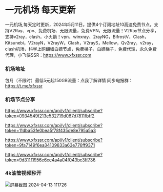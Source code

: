 # 一元机场 每天更新

一元机场,每天定时更新，2024年5月11日，提供4个订阅地址10高速免费节点，支持V2Ray、vpn、免费机场、无限流量，免费VPN，无限流量！V2Ray节点分享，支持v2ray，clash，小火箭！vpn，winxray、2rayNG，BifrostV，Clash，Kitsunebi，V2rayN，V2rayW，Clash，V2rayS，Mellow，Qv2ray，v2ray，clash机场，科学上网翻墙白嫖节点，免费梯子，白嫖梯子，免费代理，永久免费代理，小飞侠SSR：https://www.xfxssr.com
### 机场地址

包月（不限时）最低5元起150GB流量：点我了解详情
同步电报群：https://t.me/xfxssr

### 机场节点分享

https://www.xfxssr.com/api/v1/client/subscribe?token=0934549f213e532719d087d7811fbff2

https://www.xfxssr.com/api/v1/client/subscribe?token=11dba53fe0bea5f78f435de8e795a5a3

https://www.xfxssr.com/api/v1/client/subscribe?token=9fa7149f6ea34109833a63e776ff9371

https://www.xfxssr.com/api/v1/client/subscribe?token=9d311f1956e6ce4a4a04f043bc3ff736

### 4k油管视频秒开

![屏幕截图 2024-04-13 111726](https://github.com/xfxssr/ssnode/assets/160599155/38ebd832-e0a3-40fc-a3be-008cf5103b34)



